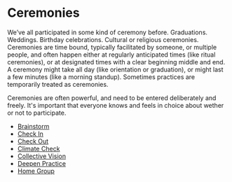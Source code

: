 # Ceremonies

We’ve all participated in some kind of ceremony before. Graduations. Weddings. Birthday celebrations. Cultural or religious ceremonies. Ceremonies are time bound, typically facilitated by someone, or multiple people, and often happen either at regularly anticipated times \(like ritual ceremonies\), or at designated times with a clear beginning middle and end. A ceremony might take all day \(like orientation or graduation\), or might last a few minutes \(like a morning standup\). Sometimes practices are temporarily treated as ceremonies.

Ceremonies are often powerful, and need to be entered deliberately and freely. It's important that everyone knows and feels in choice about wether or not to participate.

* [Brainstorm](/Activities/Brainstorming.md)
* [Check In](/Activities/Check_In.md)
* [Check Out](/Activities/Check_Out.md)
* [Climate Check](/Activities/Climate_Check.md)
* [Collective Vision](/Ceremonies/Collective_Vision.md)
* [Deepen Practice](/Ceremonies/Deepen_Practice.md)
* [Home Group](/Ceremonies/Home_Group.md)

